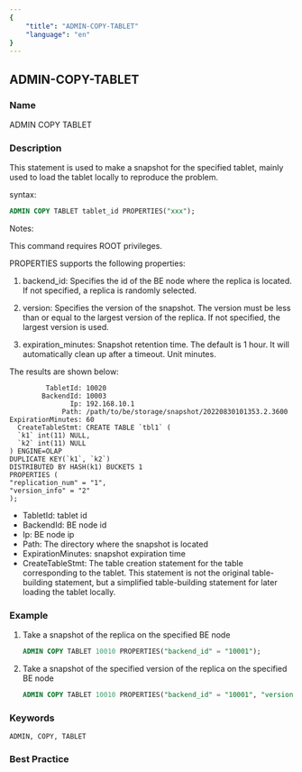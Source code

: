 ```yaml
---
{
    "title": "ADMIN-COPY-TABLET"
    "language": "en"
}
---
```


<!--
Licensed to the Apache Software Foundation (ASF) under one
or more contributor license agreements.  See the NOTICE file
distributed with this work for additional information
regarding copyright ownership.  The ASF licenses this file
to you under the Apache License, Version 2.0 (the
"License"); you may not use this file except in compliance
with the License.  You may obtain a copy of the License at

  http://www.apache.org/licenses/LICENSE-2.0

Unless required by applicable law or agreed to in writing,
software distributed under the License is distributed on an
"AS IS" BASIS, WITHOUT WARRANTIES OR CONDITIONS OF ANY
KIND, either express or implied.  See the License for the
specific language governing permissions and limitations
under the License.
-->

## ADMIN-COPY-TABLET

### Name

ADMIN COPY TABLET

### Description

This statement is used to make a snapshot for the specified tablet, mainly used to load the tablet locally to reproduce the problem.

syntax:

```sql
ADMIN COPY TABLET tablet_id PROPERTIES("xxx");
```

Notes:

This command requires ROOT privileges.

PROPERTIES supports the following properties:

1. backend_id: Specifies the id of the BE node where the replica is located. If not specified, a replica is randomly selected.

2. version: Specifies the version of the snapshot. The version must be less than or equal to the largest version of the replica. If not specified, the largest version is used.

3. expiration_minutes: Snapshot retention time. The default is 1 hour. It will automatically clean up after a timeout. Unit minutes.

The results are shown below:

```
         TabletId: 10020
        BackendId: 10003
               Ip: 192.168.10.1
             Path: /path/to/be/storage/snapshot/20220830101353.2.3600
ExpirationMinutes: 60
  CreateTableStmt: CREATE TABLE `tbl1` (
  `k1` int(11) NULL,
  `k2` int(11) NULL
) ENGINE=OLAP
DUPLICATE KEY(`k1`, `k2`)
DISTRIBUTED BY HASH(k1) BUCKETS 1
PROPERTIES (
"replication_num" = "1",
"version_info" = "2"
);
```

* TabletId: tablet id
* BackendId: BE node id
* Ip: BE node ip
* Path: The directory where the snapshot is located
* ExpirationMinutes: snapshot expiration time
* CreateTableStmt: The table creation statement for the table corresponding to the tablet. This statement is not the original table-building statement, but a simplified table-building statement for later loading the tablet locally.

### Example

1. Take a snapshot of the replica on the specified BE node

    ```sql
    ADMIN COPY TABLET 10010 PROPERTIES("backend_id" = "10001");
    ```

2. Take a snapshot of the specified version of the replica on the specified BE node

    ```sql
    ADMIN COPY TABLET 10010 PROPERTIES("backend_id" = "10001", "version" = "10");
    ```

### Keywords

    ADMIN, COPY, TABLET

### Best Practice

